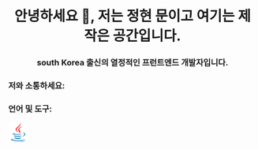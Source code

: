 <h1 align="center">안녕하세요 👋, 저는 정현 문이고 여기는 제 작은 공간입니다.</h1>
<h3 align="center">south Korea 출신의 열정적인 프런트엔드 개발자입니다.</h3>

<h3 align="left">저와 소통하세요:</h3>
<p align="left">
</p>

<h3 align="left">언어 및 도구:</h3>
<p align="left"> <a href="https://www.java.com" target="_blank" rel="noreferrer"> <img src="https://raw.githubusercontent.com/devicons/devicon/master/icons/java/java-original.svg" alt="java" width="40" height="40"/> </a> </p>
